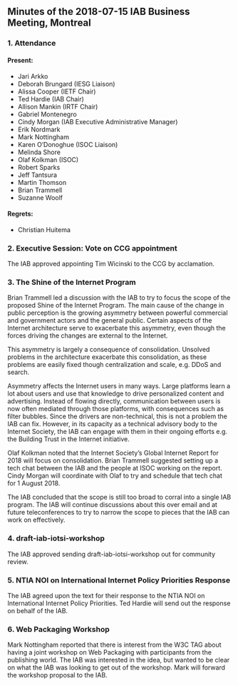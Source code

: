 
Minutes of the 2018-07-15 IAB Business Meeting, Montreal
--------------------------------------------------------


### 1. Attendance


#### Present:


* Jari Arkko
* Deborah Brungard (IESG Liaison)
* Alissa Cooper (IETF Chair)
* Ted Hardie (IAB Chair)
* Allison Mankin (IRTF Chair)
* Gabriel Montenegro
* Cindy Morgan (IAB Executive Administrative Manager)
* Erik Nordmark
* Mark Nottingham
* Karen O’Donoghue (ISOC Liaison)
* Melinda Shore
* Olaf Kolkman (ISOC)
* Robert Sparks
* Jeff Tantsura
* Martin Thomson
* Brian Trammell
* Suzanne Woolf


#### Regrets:


* Christian Huitema


### 2. Executive Session: Vote on CCG appointment


The IAB approved appointing Tim Wicinski to the CCG by acclamation.


### 3. The Shine of the Internet Program


Brian Trammell led a discussion with the IAB to try to focus the scope of the proposed Shine of the Internet Program. The main cause of the change in public perception is the growing asymmetry between powerful commercial and government actors and the general public. Certain aspects of the Internet architecture serve to exacerbate this asymmetry, even though the forces driving the changes are external to the Internet.


This asymmetry is largely a consequence of consolidation. Unsolved problems in the architecture exacerbate this consolidation, as these problems are easily fixed though centralization and scale, e.g. DDoS and search.


Asymmetry affects the Internet users in many ways. Large platforms learn a lot about users and use that knowledge to drive personalized content and advertising. Instead of flowing directly, communication between users is now often mediated through those platforms, with consequences such as filter bubbles. Since the drivers are non-technical, this is not a problem the IAB can fix. However, in its capacity as a technical advisory body to the Internet Society, the IAB can engage with them in their ongoing efforts e.g. the Building Trust in the Internet initiative.


Olaf Kolkman noted that the Internet Society’s Global Internet Report for 2018 will focus on consolidation. Brian Trammell suggested setting up a tech chat between the IAB and the people at ISOC working on the report. Cindy Morgan will coordinate with Olaf to try and schedule that tech chat for 1 August 2018.


The IAB concluded that the scope is still too broad to corral into a single IAB program. The IAB will continue discussions about this over email and at future teleconferences to try to narrow the scope to pieces that the IAB can work on effectively.


### 4. draft-iab-iotsi-workshop


The IAB approved sending draft-iab-iotsi-workshop out for community review.


### 5. NTIA NOI on International Internet Policy Priorities Response


The IAB agreed upon the text for their response to the NTIA NOI on International Internet Policy Priorities. Ted Hardie will send out the response on behalf of the IAB.


### 6. Web Packaging Workshop


Mark Nottingham reported that there is interest from the W3C TAG about having a joint workshop on Web Packaging with participants from the publishing world. The IAB was interested in the idea, but wanted to be clear on what the IAB was looking to get out of the workshop. Mark will forward the workshop proposal to the IAB.


